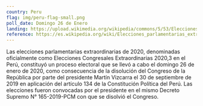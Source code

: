 ```yaml
---
country: Peru
flag: img/peru-flag-small.png
poll_date: Domingo 26 de Enero
landing: https://upload.wikimedia.org/wikipedia/commons/5/53/Elecciones_congresales_extraordinarias_de_Per%C3%BA_de_2020_IMG_20200126_144040.jpg
reference: https://es.wikipedia.org/wiki/Elecciones_parlamentarias_extraordinarias_de_Per%C3%BA_de_2020#/media/Archivo:Elecciones_congresales_extraordinarias_de_Per%C3%BA_de_2020_IMG_20200126_144040.jpg
---
```


Las elecciones parlamentarias extraordinarias de 2020, denominadas oficialmente como Elecciones Congresales Extraordinarias 2020,3​ en el Perú, constituyó un proceso electoral que se llevó a cabo el domingo 26 de enero de 2020, como consecuencia de la disolución del Congreso de la República por parte del presidente Martín Vizcarra el 30 de septiembre de 2019 en aplicación del artículo 134 de la Constitución Política del Perú.​ Las elecciones fueron convocadas por el presidente en el mismo Decreto Supremo N° 165-2019-PCM con que se disolvió el Congreso.
